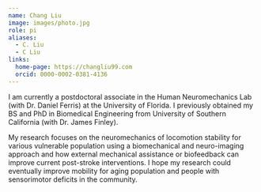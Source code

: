 ```yaml
---
name: Chang Liu
image: images/photo.jpg
role: pi
aliases:
  - C. Liu
  - C Liu
links:
  home-page: https://changliu99.com
  orcid: 0000-0002-0381-4136
---
```


I am currently a postdoctoral associate in the Human Neuromechanics Lab (with Dr. Daniel Ferris) at the University of Florida. I previously obtained my BS and PhD in Biomedical Engineering from University of Southern California (with Dr. James Finley).

My research focuses on the neuromechanics of locomotion stability for various vulnerable population using a biomechanical and neuro-imaging approach and how external mechanical assistance or biofeedback can improve current post-stroke interventions. I hope my research could eventually improve mobility for aging population and people with sensorimotor deficits in the community.
